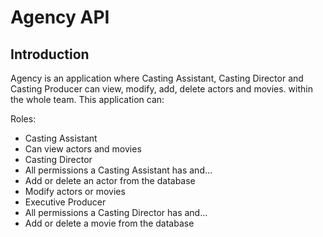 # Agency API


## Introduction

 Agency is an application where Casting Assistant, Casting Director and Casting Producer can view, modify, add, delete actors and movies. within the whole team. This application can:

Roles:
- Casting Assistant
 - Can view actors and movies
- Casting Director
 - All permissions a Casting Assistant has and…
 - Add or delete an actor from the database
 - Modify actors or movies
- Executive Producer
 - All permissions a Casting Director has and…
 - Add or delete a movie from the database
